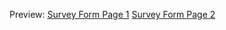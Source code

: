Preview: 
<a href="https://htmlpreview.github.io/?https://github.com/JansonSiy/survey-form-frontend-activity-4/blob/master/survey_form.html">Survey Form Page 1</a>
<a href="https://htmlpreview.github.io/?https://github.com/JansonSiy/survey-form-frontend-activity-4/blob/master/survey_form_page_2.html">Survey Form Page 2</a>

